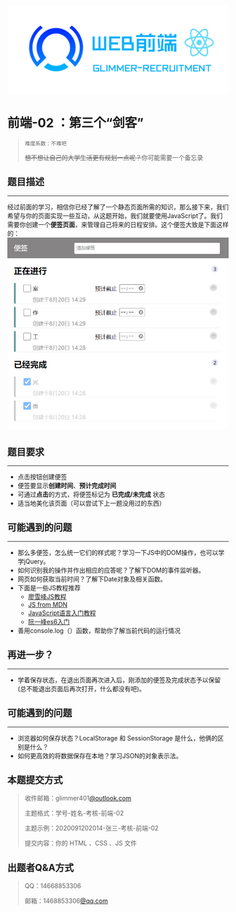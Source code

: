 
![](image/front.png)

# 前端-02 ：第三个“剑客”

> `难度系数：不难吧`
>  
> ~~想不想让自己的大学生活更有规划一点呢？~~你可能需要一个备忘录

## 题目描述

---

经过前面的学习，相信你已经了解了一个静态页面所需的知识，那么接下来，我们希望与你的页面实现一些互动，从这题开始，我们就要使用JavaScript了。我们需要你创建一个**便签页面**，来管理自己将来的日程安排。这个便签大致是下面这样的：![ZDMZV0[LCM33]YMKY5H5QL2.png](image\ZDMZV0[LCM33]YMKY5H5QL2.png)

## 题目要求

---

- 点击按钮创建便签
- 便签要显示**创建时间**、**预计完成时间**
- 可通过**点击**的方式，将便签标记为 **已完成/未完成** 状态
- 适当地美化该页面（可以尝试下上一题没用过的东西）

## 可能遇到的问题

---

-  那么多便签，怎么统一它们的样式呢？学习一下JS中的DOM操作，也可以学学jQuery。 
-  如何识别我的操作并作出相应的应答呢？了解下DOM的事件监听器。 
-  网页如何获取当前时间？了解下Date对象及相关函数。 
-  下面是一些JS教程推荐 
   - [廖雪峰JS教程](https://www.liaoxuefeng.com/wiki/1022910821149312)
   - [JS from MDN](https://developer.mozilla.org/en-US/docs/Web/JavaScript)
   - [JavaScript语言入门教程](https://wangdoc.com/javascript/)
   - [阮一峰es6入门](https://es6.ruanyifeng.com/)
-  善用console.log（）函数，帮助你了解当前代码的运行情况 

## 再进一步？

---

- 学着保存状态，在退出页面再次进入后，刚添加的便签及完成状态予以保留(总不能退出页面后再次打开，什么都没有吧)。

## 可能遇到的问题

---

- 浏览器如何保存状态？LocalStorage 和 SessionStorage 是什么，他俩的区别是什么？
- 如何更高效的将数据保存在本地？学习JSON的对象表示法。

## 本题提交方式

> 收件邮箱：glimmer401[@outlook.com ](/outlook.com ) 
>  
> 主题格式：学号-姓名-考核-前端-02
>  
> 主题示例：2020091202014-张三-考核-前端-02
>  
> 提交内容：你的 HTML 、CSS 、JS 文件


## 出题者Q&A方式

> QQ：14668853306
>  
> 邮箱：1468853306[@qq.com ](/qq.com ) 

